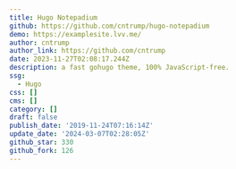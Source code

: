 ```yaml
---
title: Hugo Notepadium
github: https://github.com/cntrump/hugo-notepadium
demo: https://examplesite.lvv.me/
author: cntrump
author_link: https://github.com/cntrump
date: 2023-11-27T02:08:17.244Z
description: a fast gohugo theme, 100% JavaScript-free.
ssg:
  - Hugo
css: []
cms: []
category: []
draft: false
publish_date: '2019-11-24T07:16:14Z'
update_date: '2024-03-07T02:28:05Z'
github_star: 330
github_fork: 126
---
```

